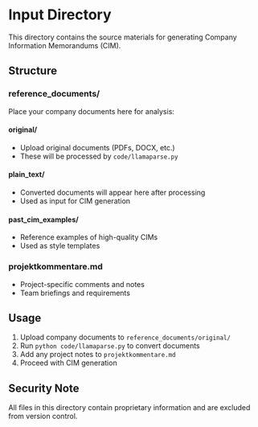 # Input Directory

This directory contains the source materials for generating Company Information Memorandums (CIM).

## Structure

### reference_documents/
Place your company documents here for analysis:

#### original/
- Upload original documents (PDFs, DOCX, etc.)
- These will be processed by `code/llamaparse.py`

#### plain_text/
- Converted documents will appear here after processing
- Used as input for CIM generation

#### past_cim_examples/
- Reference examples of high-quality CIMs
- Used as style templates

### projektkommentare.md
- Project-specific comments and notes
- Team briefings and requirements

## Usage

1. Upload company documents to `reference_documents/original/`
2. Run `python code/llamaparse.py` to convert documents
3. Add any project notes to `projektkommentare.md`
4. Proceed with CIM generation

## Security Note

All files in this directory contain proprietary information and are excluded from version control. 